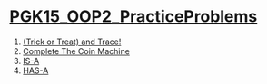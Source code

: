 # [PGK15_OOP2_PracticeProblems](../)

1. [(Trick or Treat) and Trace!](trickOrTreat)
2. [Complete The Coin Machine](coinMachine)
3. [IS-A](isA)
4. [HAS-A](hasA)